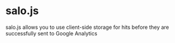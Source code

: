 # salo.js
salo.js allows you to use client-side storage for hits before they are successfully sent to Google Analytics
